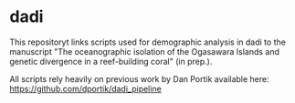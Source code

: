 # dadi
This repositoryt links scripts used for demographic analysis in dadi to the manuscript "The oceanographic isolation of the Ogasawara Islands and genetic divergence in a reef-building coral" (in prep.).

All scripts rely heavily on previous work by Dan Portik available here: https://github.com/dportik/dadi_pipeline
